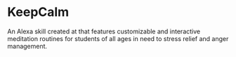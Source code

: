# KeepCalm
An Alexa skill created at that features customizable and interactive meditation routines for students of all ages in need to stress relief and anger management.

